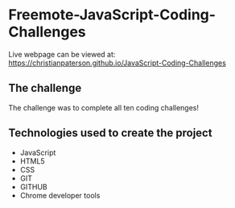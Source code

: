 # Freemote-JavaScript-Coding-Challenges

Live webpage can be viewed at: https://christianpaterson.github.io/JavaScript-Coding-Challenges

## The challenge

The challenge was to complete all ten coding challenges!

## Technologies used to create the project 

<ul>
<li>JavaScript</li>
<li>HTML5</li>
<li>CSS</li>
<li>GIT</li>
<li>GITHUB</li>
<li>Chrome developer tools</li>
</ul>
